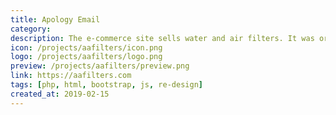 ```yaml
---
title: Apology Email
category: 
description: The e-commerce site sells water and air filters. It was originally built on PEARL but has since been fully rewritten in PHP/HTML. Now Acquired by DiscountFilters.
icon: /projects/aafilters/icon.png
logo: /projects/aafilters/logo.png
preview: /projects/aafilters/preview.png
link: https://aafilters.com
tags: [php, html, bootstrap, js, re-design]
created_at: 2019-02-15
---
```

